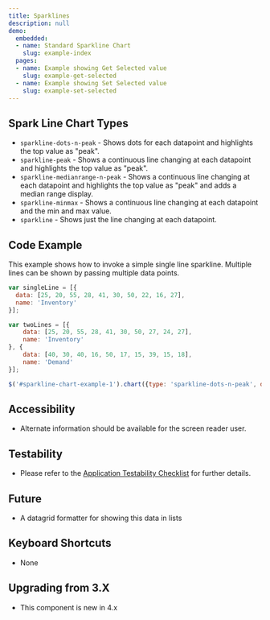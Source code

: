 ```yaml
---
title: Sparklines
description: null
demo:
  embedded:
  - name: Standard Sparkline Chart
    slug: example-index
  pages:
  - name: Example showing Get Selected value
    slug: example-get-selected
  - name: Example showing Set Selected value
    slug: example-set-selected
---
```


## Spark Line Chart Types

- `sparkline-dots-n-peak` - Shows dots for each datapoint and highlights the top value as "peak".
- `sparkline-peak` - Shows a continuous line changing at each datapoint and highlights the top value as "peak".
- `sparkline-medianrange-n-peak` - Shows a continuous line changing at each datapoint and highlights the top value as "peak" and adds a median range display.
- `sparkline-minmax` - Shows a continuous line changing at each datapoint and the min and max value.
- `sparkline` - Shows just the line changing at each datapoint.

## Code Example

This example shows how to invoke a simple single line sparkline. Multiple lines can be shown by passing multiple data points.

```javascript
var singleLine = [{
  data: [25, 20, 55, 28, 41, 30, 50, 22, 16, 27],
  name: 'Inventory'
}];

var twoLines = [{
    data: [25, 20, 55, 28, 41, 30, 50, 27, 24, 27],
    name: 'Inventory'
}, {
    data: [40, 30, 40, 16, 50, 17, 15, 39, 15, 18],
    name: 'Demand'
}];

$('#sparkline-chart-example-1').chart({type: 'sparkline-dots-n-peak', dataset: singleLine});
```

## Accessibility

- Alternate information should be available for the screen reader user.

## Testability

- Please refer to the [Application Testability Checklist](https://design.infor.com/resources/application-testability-checklist) for further details.

## Future

- A datagrid formatter for showing this data in lists

## Keyboard Shortcuts

- None

## Upgrading from 3.X

- This component is new in 4.x
